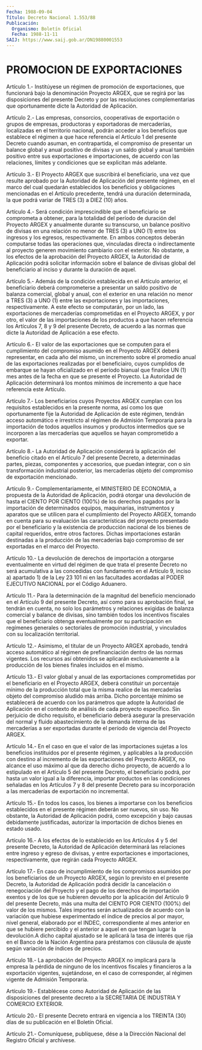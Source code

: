 ```yaml
---
Fecha: 1988-09-04
Título: Decreto Nacional 1.553/88
Publicación:
  Organismo: Boletín Oficial
  Fecha: 1988-11-11
SAIJ: https://www.saij.gob.ar/DN19880001553
---
```

# PROMOCION DE EXPORTACIONES

<a id="1"></a>
Artículo 1.- Institúyese un régimen de promoción de exportaciones,  que funcionará bajo la denominación Proyecto ARGEX, que se regirá por  las disposiciones del presente Decreto y por las resoluciones complementarias  que  oportunamente dicte la Autoridad de Aplicación.

<a id="2"></a>
Artículo  2.-  Las  empresas,  consorcios,  cooperativas  de exportación  o  grupos  de  empresas, productoras y exportadoras de mercaderías, localizadas en el  territorio nacional, podrán acceder a los beneficios que establece el  régimen a que hace referencia el Artículo 1 del presente Decreto cuando  asuman,  en  contrapartida, el  compromiso  de presentar un balance global y anual positivo  de divisas y un saldo  global  y  anual  también  positivo  entre  sus exportaciones  e  importaciones,  de  acuerdo  con  las relaciones, límites y condiciones que se explicitan más adelante.

<a id="3"></a>
Artículo 3.- El Proyecto ARGEX que suscribirá el beneficiario, una vez  que  resulte  aprobado  por la Autoridad de Aplicación del presente régimen, en el marco del  cual  quedarán  establecidos los beneficios  y  obligaciones mencionadas en el Artículo  precedente, tendrá una duración  determinada, la que podrá variar de TRES (3) a DIEZ (10) años.

<a id="4"></a>
Artículo 4.- Será condición imprescindible que el beneficiario se comprometa  a obtener, para la totalidad del período de duración del Proyecto ARGEX  y  anualmente durante su transcurso, un balance positivo de divisas en una  relación no menor de TRES (3) a UNO (1) entre  los  ingresos  y  los  egresos,  respectivamente.  En  ambos conceptos deberán computarse todas  las operaciones que, vinculadas directa o indirectamente al proyecto  generen  movimiento cambiario con  el exterior. No obstante, a los efectos de la  aprobación  del Proyecto    ARGEX,  la  Autoridad  de  Aplicación  podrá  solicitar información sobre  el balance de divisas global del beneficiario al inciso y durante la duración de aquel.

<a id="5"></a>
Artículo 5.- Además de la condición establecida en el Artículo anterior,  el  beneficiario  deberá  comprometerse  a  presentar un saldo  positivo  de  balanza  comercial,  global  y  anual, con  el exterior  en una relación no menor a TRES (3) a UNO (1)  entre  las exportaciones  y  las importaciones, respectivamente. A este efecto se  computarán, por  un  lado,  las  exportaciones  de  mercaderías comprometidas  en  el  Proyecto  ARGEX, y por otro, el valor de las importaciones  de  los  productos  a  que    hacen  referencia  los Artículos 7, 8 y 9 del presente Decreto, de acuerdo  a  las  normas que dicte la Autoridad de Aplicación a ese efecto.

<a id="6"></a>
Artículo 6.- El valor de las exportaciones que se computen para el cumplimiento  del compromiso asumido en el Proyecto ARGEX deberá representar,  en  cada  año  del  mismo,  un  incremento  sobre  el promedio anual de las exportaciones realizadas por el beneficiairo, cuyos  cumplidos de embarque se hayan oficializado en el período bianual que  finalice  UN  (1)  mes antes de la fecha en que se presente el Proyecto. La Autoridad de Aplicación determinará los montos mínimos de incremento  a que hace referencia este Artículo.

<a id="7"></a>
Artículo  7.-  Los beneficiarios cuyos Proyectos ARGEX cumplan con los requisitos establecidos  en la presente norma, así como los que oportunamente fije la Autoridad  de Aplicación de este régimen, tendrán  acceso automático e irrestricto  al  régimen  de  Admisión Temporaria   para  la  importación  de  todos  aquellos  insumos  y productos intermedios  que  se  incorporen  a  las  mercaderías que aquellos se hayan comprometido a exportar.

<a id="8"></a>
Artículo  8.-  La  Autoridad  de  Aplicación  considerará  la aplicación  del  beneficio  citado  en  el  Artículo 7 del presente Decreto, a determinadas partes, piezas, componentes  y  accesorios, que    puedan    integrar,  con  o  sin  transformación  industrial posterior, las mercaderías  objeto  del  compromiso  de exportación mencionado.

<a id="9"></a>
Artículo 9.- Complementariamente, el MINISTERIO DE ECONOMIA, a propuesta   de  la  Autoridad  de  Aplicación,  podrá  otorgar  una devolución de  hasta  el  CIENTO  POR CIENTO (100%) de los derechos pagados  por la importación de determinados  equipos,  maquinarias, instrumentos  y  aparatos  que se utilicen para el cumplimiento del Proyecto  ARGEX,  tomando  en  cuenta    para   su  evaluación  las características  del proyecto presentado por el beneficiario  y  la existencia  de  producción   nacional  de  los  bienes  de  capital requeridos,  entre  otros factores.  Dichas  importaciones  estarán destinadas a la producción  de  las  mercaderías bajo compromiso de ser exportadas en el marco del Proyecto.

<a id="10"></a>
Artículo  10.-  La  devolución  de  derechos  de importación a otorgarse  eventualmente  en  virtud  del régimen de que  trata  el presente  Decreto  no  será  acumulativa  a    las  concedidas  con fundamento en el Artículo 9, inciso a) apartado  1)  de  la  Ley 23 101 ni en las facultades acordadas al PODER EJECUTIVO NACIONAL  por el Código Aduanero.

<a id="11"></a>
Artículo  11.-  Para  la  determinación  de  la  magnitud  del beneficio  mencionado  en  el  Artículo 9 del presente Decreto, así como para su aprobación final, se  tendrán  en  cuenta, no solo los parámetros y relaciones exigidas de balanza comercial  y balance de divisas,  sino  también  todos  los  incentivos  fiscales  que   el beneficiario    obtenga   eventualmente  por  su  participación  en regímenes  generales  o  sectoriales  de  promoción  industrial,  y vinculados con su localización territorial.

<a id="12"></a>
Artículo  12.-  Asimismo,  el  titular  de  un  Proyecto ARGEX aprobado,  tendrá  acceso  automático al régimen de prefinanciación dentro  de  las normas vigentes.  Los  recursos  así  obtenidos  se aplicarán exclusivamente  a  la  producción  de  los bienes finales incluidos en el mismo.

<a id="13"></a>
Artículo  13.-  El  valor  global y anual de las exportaciones comprometidas por el beneficiario  en  el  Proyecto  ARGEX,  deberá constituir  un  porcentaje  mínimo  de  la  producción total que la misma realice de las mercaderías objeto del compromiso  aludido más arriba. Dicho porcentaje mínimo se establecerá de acuerdo  con  los parámetros  que adopte la Autoridad de Aplicación en el contexto de análisis  de cada  proyecto  específico.  Sin  perjuicio  de  dicho requisito,  el  beneficiario  deberá  asegurar  la preservación del normal  y  fluido  abastecimiento  de  la  demanda interna  de  las mercaderías  a ser exportadas durante el período  de  vigencia  del Proyecto ARGEX.

<a id="14"></a>
Artículo  14.- En el caso en que el valor de las importaciones sujetas a los beneficios  instituidos  por  el  presente régimen, y aplicables  a  la  producción  con  destino  al incremento  de  las exportaciones del Proyecto ARGEX, no alcance el  uso  máximo al que da  derecho  dicho  proyecto,  de  acuerdo  a  lo estipulado en  el Artículo 5 del presente Decreto, el beneficiario  podrá,  por hasta un   valor  igual  a  la  diferencia,  importar  productos  en  las condiciones  señaladas  en los Artículos 7 y 8 del presente Decreto para  su  incorporación  a  las    mercaderías  de  exportación  no incremental.

<a id="15"></a>
Artículo  15.- En todos los casos, los bienes a importarse con los beneficios establecidos  en  el  presente  régimen  deberán ser nuevos,  sin  uso.  No obstante, la Autoridad de Aplicación  podrá, como excepción y bajo  causas  debidamente  justificadas, autorizar la importación de dichos bienes en estado usado.

<a id="16"></a>
Artículo 16.- A los efectos de lo establecido en los Artículos 4 y 5  del presente Decreto, la Autoridad de Aplicación determinará las  relaciones   entre  ingreso  y  egreso  de  divisas,  y  entre exportaciones e importaciones,  respectivamente,  que  regirán cada Proyecto ARGEX.

<a id="17"></a>
Artículo  17.-  En  caso  de incumplimiento de los compromisos asumidos  por los beneficiarios de  un  Proyecto  ARGEX,  según  lo previsto en  el  presente Decreto, la Autoridad de Aplicación podrá decidir la cancelación  o  renegociación  del Proyecto y el pago de los  derechos  de  importación  exentos y de los  que  se  hubieren devuelto por la aplicación del Artículo  9  del  presente  Decreto, más  una  multa  del  CIENTO  POR  CIENTO  (100%)  del valor de los mismos.  Tales  importes  serán  actualizados  de  acuerdo  con  la variación  que  hubiese experimentado el índice de precios  al  por mayor, nivel general,  elaborado  por  el INDEC, correspondiente al mes anterior en que se hubiere percibido  y  el anterior a aquel en que  tengan  lugar  la devolución.A dicho capital  ajustado  se  le aplicará la tasa de interés  que  rija  en  el  Banco  de la Nación Argentina para préstamos con cláusula de ajuste según variación  de índices de precios.

<a id="18"></a>
Artículo  18.-  La  aprobación del Proyecto ARGEX no implicará para la empresa la pérdida  de ninguno de los incentivos fiscales y financieros a la exportación  vigentes,  sujetándose, en el caso de corresponder,    al   régimen  vigente  de  Admisión    Temporaria.

<a id="19"></a>
Artículo  19.- Establécese como Autoridad de Aplicación de las disposiciones del  presente  decreto a la SECRETARIA DE INDUSTRIA Y COMERCIO EXTERIOR.

<a id="20"></a>
Artículo  20.-  El  presente Decreto entrará en vigencia a los TREINTA  (30)  días  de  su  publicación  en  el  Boletín  Oficial.

<a id="21"></a>
Artículo  21.-  Comuníquese,  publíquese,  dése a la Dirección Nacional del Registro Oficial y archívese.